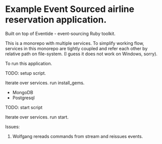 # Example Event Sourced airline reservation application.

Built on top of Eventide - event-sourcing Ruby toolkit.

This is a monorepo with multiple services. To simplify working flow, services in this monorepo are tightly coupled and refer each other by relative path on file-system. (I guess it does not work on Windows, sorry).


To run this application.


TODO: setup script.

Iterate over services. run install_gems.

+ MongoDB
+ Postgresql

TODO: start script 

Iterate over services. run start.





Issues:

1) Wolfgang rereads commands from stream and reissues events.
